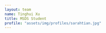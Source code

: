 ```yaml
---
layout: team
name: Tinghui Xu
title: MSDS Student
profile: "assets/img/profiles/sarahtian.jpg"
---
```

